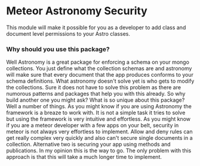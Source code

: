 # Meteor Astronomy Security

This module will make it possible for you as a developer to add class and document level
permissions to your Astro classes. 

### Why should you use this package?
Well Astronomy is a great package for enforcing a schema on your mongo collections. You just define what the 
collection schemas are and astronomy will make sure that every document that the app produces conforms to your schema 
definitions. What astronomy doesn't solve yet is who gets to modify the collections.
Sure it does not have to solve this problem as there are numorous patterns and packages that help you with this already.
So why build another one you might ask? What is so unique about this package?
Well a number of things. As you might know if you are using Astronomy the framework is a breaze to work with. It is not a simple 
task it tries to solve but using the framework is very intuitive and effortless. As you might know if you are a meteor developer with a few apps on your belt, security in meteor is not always very effortless to implement. Allow and deny rules can get really complex very quickly and also can't secure single documents in a collection. Alternative two is securing your app using methods and publications. In my opinion this is the way to go. The only problem with this approach is that this will take a much longer time to implement.
